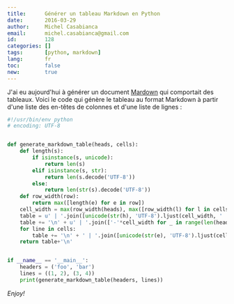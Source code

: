 ```yaml
---
title:      Générer un tableau Markdown en Python
date:       2016-03-29
author:     Michel Casabianca
email:      michel.casabianca@gmail.com
id:         128
categories: []
tags:       [python, markdown]
lang:       fr
toc:        false
new:        true
---
```


J'ai eu aujourd'hui à générer un document [Mardown](https://fr.m.wikipedia.org/wiki/Markdown) qui comportait des tableaux. Voici le code qui génère le tableau au format Markdown à partir d'une liste des en-têtes de colonnes et d'une liste de lignes :

<!--more-->

```python
#!/usr/bin/env python
# encoding: UTF-8


def generate_markdown_table(heads, cells):
    def length(s):
        if isinstance(s, unicode):
            return len(s)
        elif isinstance(s, str):
            return len(s.decode('UTF-8'))
        else:
            return len(str(s).decode('UTF-8'))
    def row_width(row):
        return max([length(e) for e in row])
    cell_width = max(row_width(heads), max([row_width(l) for l in cells]))
    table = u' | '.join([unicode(str(h), 'UTF-8').ljust(cell_width, ' ') for h in heads])
    table += '\n' + u' | '.join(['-'*cell_width for _ in range(len(heads))])
    for line in cells:
        table += '\n' + ' | '.join([unicode(str(e), 'UTF-8').ljust(cell_width, ' ') for e in line])
    return table+'\n'


if __name__ == '__main__':
    headers = ('foo', 'bar')
    lines = ((1, 2), (3, 4))
    print(generate_markdown_table(headers, lines))
```

*Enjoy!*